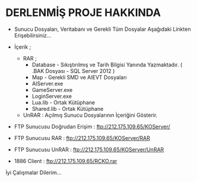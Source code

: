 DERLENMİŞ PROJE HAKKINDA
=====================

* Sunucu Dosyaları, Veritabanı ve Gerekli Tüm Dosyalar Aşağıdaki Linkten Erişebilirsiniz...

* İçerik ;
  - RAR ;
    * Database - Sıkıştırılmış ve Tarih Bilgisi Yanında Yazmaktadır. ( .BAK Dosyası - SQL Server 2012 )
    * Map - Gerekli SMD ve AIEVT Dosyaları
    * AIServer.exe
    * GameServer.exe
    * LoginServer.exe
    * Lua.lib - Ortak Kütüphane
    * Shared.lib - Ortak Kütüphane
  - UnRAR : Açılmış Sunucu Dosyalarının İçeriğini Gösterir.
  
* FTP Sunucusu Doğrudan Erişim : ftp://212.175.109.65/KOServer/
* FTP Sunucusu RAR : ftp://212.175.109.65/KOServer/RAR
* FTP Sunucusu UnRAR : ftp://212.175.109.65/KOServer/UnRAR
* 1886 Client : ftp://212.175.109.65/RCKO.rar

İyi Çalışmalar Dilerim...
